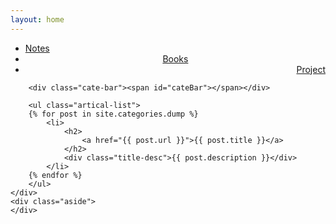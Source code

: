 ```yaml
---
layout: home
---
```


<div class="index-content dump">
    <div class="section">
        <ul class="artical-cate">
            <li><a href="/"><span>Notes</span></a></li>
            <li class="on" style="text-align:center"><a href="/dump"><span>Books</span></a></li>
            <li style="text-align:right"><a href="/project"><span>Project</span></a></li>
        </ul>

        <div class="cate-bar"><span id="cateBar"></span></div>

        <ul class="artical-list">
        {% for post in site.categories.dump %}
            <li>
                <h2>
                    <a href="{{ post.url }}">{{ post.title }}</a>
                </h2>
                <div class="title-desc">{{ post.description }}</div>
            </li>
        {% endfor %}
        </ul>
    </div>
    <div class="aside">
    </div>
</div>
